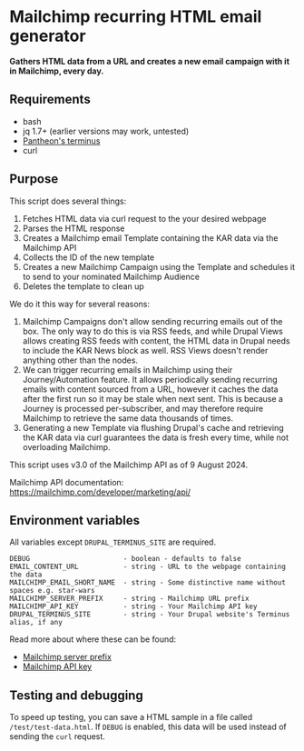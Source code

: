 # Mailchimp recurring HTML email generator

**Gathers HTML data from a URL and creates a new email campaign with it in Mailchimp, every day.**

## Requirements

- bash
- jq 1.7+ (earlier versions may work, untested)
- [Pantheon's terminus](https://docs.pantheon.io/terminus)
- curl

## Purpose

This script does several things:

1. Fetches HTML data via curl request to the your desired webpage
2. Parses the HTML response
3. Creates a Mailchimp email Template containing the KAR data via the Mailchimp API
4. Collects the ID of the new template
5. Creates a new Mailchimp Campaign using the Template and schedules it to send to your nominated Mailchimp Audience
6. Deletes the template to clean up

We do it this way for several reasons:

1. Mailchimp Campaigns don't allow sending recurring emails out of the box. The only way to do this is via RSS feeds, and while Drupal Views allows creating RSS feeds with content, the HTML data in Drupal needs to include the KAR News block as well. RSS Views doesn't render anything other than the nodes.
2. We can trigger recurring emails in Mailchimp using their Journey/Automation feature. It allows periodically sending recurring emails with content sourced from a URL, however it caches the data after the first run so it may be stale when next sent. This is because a Journey is processed per-subscriber, and may therefore require Mailchimp to retrieve the same data thousands of times.
3. Generating a new Template via flushing Drupal's cache and retrieving the KAR data via curl guarantees the data is fresh every time, while not overloading Mailchimp.

This script uses v3.0 of the Mailchimp API as of 9 August 2024.

Mailchimp API documentation: https://mailchimp.com/developer/marketing/api/

## Environment variables

All variables except `DRUPAL_TERMINUS_SITE` are required.

```
DEBUG                       - boolean - defaults to false
EMAIL_CONTENT_URL           - string - URL to the webpage containing the data
MAILCHIMP_EMAIL_SHORT_NAME  - string - Some distinctive name without spaces e.g. star-wars
MAILCHIMP_SERVER_PREFIX     - string - Mailchimp URL prefix
MAILCHIMP_API_KEY           - string - Your Mailchimp API key
DRUPAL_TERMINUS_SITE        - string - Your Drupal website's Terminus alias, if any
```

Read more about where these can be found:

 - [Mailchimp server prefix](https://mailchimp.com/developer/marketing/guides/quick-start/#make-your-first-api-call)
 - [Mailchimp API key](https://mailchimp.com/developer/marketing/guides/quick-start/#generate-your-api-key)


## Testing and debugging

To speed up testing, you can save a HTML sample in a file called `/test/test-data.html`. If `DEBUG` is enabled, this data will be used instead of sending the `curl` request.
